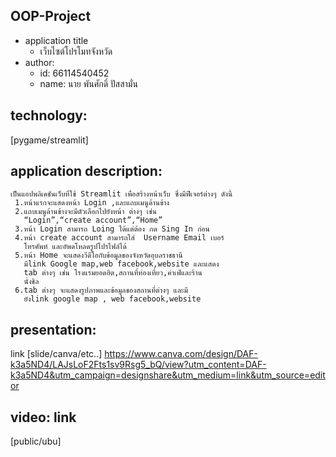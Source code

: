 ## OOP-Project

- application title
  * เว็บไซต์โปรโมทจังหวัด
- author: 
  * id: 66114540452
  * name: นาย พันศักดิ์ ปัสสามั่น
## technology: 
[pygame/streamlit]
## application description:
    เป็นแอปพลิเคชันเว็บที่ใช้ Streamlit เพื่อสร้างหน้าเว็บ ซึ่งมีฟีเจอร์ต่างๆ ดังนี้
     1.หน้าแรกจะแสดงหน้า Login ,และแถบเมนูด้านข้าง  
     2.แถบเมนูด้านข้างจะมีตัวเลือกไปยังหน้า ต่างๆ เช่น
       “Login”,“create account”,“Home”
     3.หน้า Login สามารถ Loing ได้แต่ต้อง กด Sing In ก่อน
     4.หน้า create account สามารถใส่  Username Email เบอร์
       โทรศัพท์ และอัพดโหลดรูปโปรไฟล์ได้
     5.หน้า Home จะแสดงวีดีโอกับข้อมูลของจังหวัดอุบลราชธานี  
       มีlink Google map,web facebook,website และแสดง
       tab ต่างๆ เช่น โรงแรมยอดฮิต,สถานที่ท่องเที่ยว,ค่าเฟ่และร้าน 
       นั่งชิล
     6.tab ต่างๆ จะแสดงรูปภาพและข้อมูลของสถานที่ต่างๆ และมี
       ยังlink google map , web facebook,website
## presentation: 
   link [slide/canva/etc..] https://www.canva.com/design/DAF-k3a5ND4/LAJsLoF2Fts1sv9Rsg5_bQ/view?utm_content=DAF-k3a5ND4&utm_campaign=designshare&utm_medium=link&utm_source=editor 
## video: link
[public/ubu]
